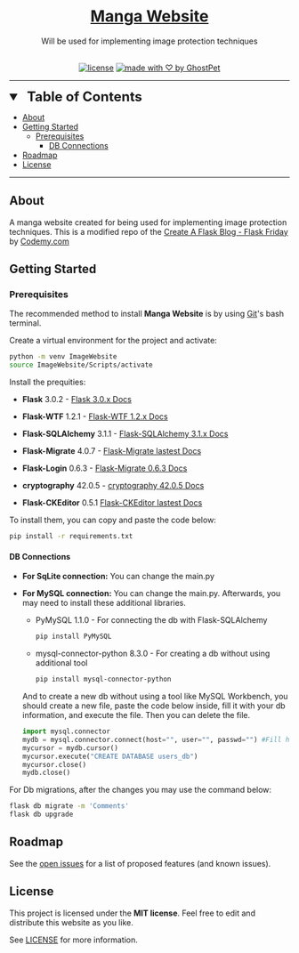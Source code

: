 <h1 align="center">
  <a href="https://github.com/GhostPet/ImageWebsite">
    Manga Website
  </a>
</h1>

<div align="center">
  Will be used for implementing image protection techniques
</div>

<div align="center">
<br />

[![license](https://img.shields.io/github/license/GhostPet/ImageWebsite?style=flat-square)](LICENSE)
[![made with ♡ by GhostPet](https://img.shields.io/badge/made_with_%E2%99%A1_by-GhostPet-orange?style=flat-square)](https://github.com/GhostPet)

</div>

---

<details open="open">
<summary style="font-size:1.4rem;"><b style="font-size:1.5rem;margin-left:0.5rem">Table of Contents</b></summary>

- [About](#about)
- [Getting Started](#getting-started)
  - [Prerequisites](#prerequisites)
    - [DB Connections](#db-connections)
- [Roadmap](#roadmap)
- [License](#license)

</details>

---

## About

A manga website created for being used for implementing image protection techniques.
This is a modified repo of the [Create A Flask Blog - Flask Friday](https://youtube.com/playlist?list=PLCC34OHNcOtolz2Vd9ZSeSXWc8Bq23yEz&si=RXuNuItgTL_ntbHJ) by [Codemy.com](https://www.youtube.com/@Codemycom)

## Getting Started

### Prerequisites

The recommended method to install **Manga Website** is by using [Git](https://git-scm.com/download)'s bash terminal.

Create a virtual environment for the project and activate:

```sh
python -m venv ImageWebsite 
source ImageWebsite/Scripts/activate
```

Install the prequities:

- **Flask** 3.0.2 - [Flask 3.0.x Docs](https://flask.palletsprojects.com/en/3.0.x/)

- **Flask-WTF** 1.2.1 - [Flask-WTF 1.2.x Docs](https://flask-wtf.readthedocs.io/en/1.2.x/)

- **Flask-SQLAlchemy** 3.1.1 - [Flask-SQLAlchemy 3.1.x Docs](https://flask-sqlalchemy.palletsprojects.com/en/3.1.x/)

- **Flask-Migrate** 4.0.7 - [Flask-Migrate lastest Docs](https://flask-migrate.readthedocs.io/en/latest/)

- **Flask-Login** 0.6.3 - [Flask-Migrate 0.6.3 Docs](https://flask-login.readthedocs.io/en/0.6.3/)

- **cryptography** 42.0.5 - [cryptography 42.0.5 Docs](https://cryptography.io/en/42.0.5/)

- **Flask-CKEditor** 0.5.1 [Flask-CKEditor lastest Docs](https://flask-ckeditor.readthedocs.io/en/latest/)

To install them, you can copy and paste the code below:
```sh
pip install -r requirements.txt
```

#### DB Connections
- **For SqLite connection:**
  You can change the main.py

- **For MySQL connection:**
  You can change the main.py. Afterwards, you may need to install these additional libraries.
  - PyMySQL 1.1.0 - For connecting the db with Flask-SQLAlchemy
    ```sh
    pip install PyMySQL
    ```
  - mysql-connector-python 8.3.0 - For creating a db without using additional tool
    ```sh
    pip install mysql-connector-python
    ```

  And to create a new db without using a tool like MySQL Workbench, you should create a new file, paste the code below inside, fill it with your db information, and execute the file. Then you can delete the file.
  ```py #2 create_db.py
  import mysql.connector
  mydb = mysql.connector.connect(host="", user="", passwd="") #Fill here
  mycursor = mydb.cursor()
  mycursor.execute("CREATE DATABASE users_db")
  mycursor.close()
  mydb.close()
  ```

For Db migrations, after the changes you may use the command below:
```sh
flask db migrate -m 'Comments'
flask db upgrade
```

## Roadmap

See the [open issues](https://github.com/GhostPet/ImageWebsite/issues) for a list of proposed features (and known issues).

## License

This project is licensed under the **MIT license**. Feel free to edit and distribute this website as you like.

See [LICENSE](LICENSE) for more information.